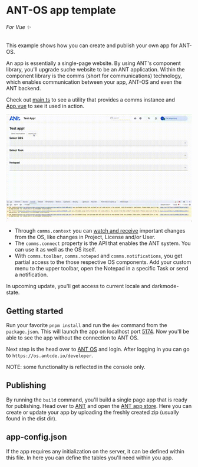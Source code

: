 # ANT-OS app template
###### For Vue ✨

This example shows how you can create and publish your own app for ANT-OS.

An app is essentially a single-page website. By using ANT's component library, you'll upgrade suche website to be an ANT application. Within the component library is the comms (short for communications) technology, which enables communication between your app, ANT-OS and even the ANT backend.

Check out [main.ts](./src/main.ts) to see a utility that provides a comms instance and [App.vue](./src/App.vue:7) to see it used in action.

![demo](./demo_480.gif)

- Through `comms.context` you can [watch and receive](./src/App.vue:36) important changes from the OS, like changes in Project, License and/or User. 
- The `comms.connect` property is the API that enables the ANT system. You can use it as well as the OS itself.
- With `comms.toolbar`, `comms.notepad` and `comms.notifications`, you get partial access to the those respective OS components. Add your custom menu to the upper toolbar, open the Notepad in a specific Task or send a notification.

In upcoming update, you'll get access to current locale and darkmode-state.

## Getting started

Run your favorite `pnpm install` and run the `dev` command from the `package.json`. This will launch the app on localhost port [5174](http://localhost:5174). Now you'll be able to see the app without the connection to ANT OS. 

Next step is the head over to [ANT OS](https://os.antcde.io/) and login. After logging in you can go to `https://os.antcde.io/developer`.

NOTE: some functionality is reflected in the console only.

## Publishing
By running the `build` command, you'll build a single page app that is ready for publishing. Head over to [ANT](https://os.antcde.io) and open the [ANT app store](https://os.antcde.io/apps/1). Here you can create or update your app by uploading the freshly created zip (usually found in the dist dir). 

## app-config.json
If the app requires any initialization on the server, it can be defined within this file. In here you can define the tables you'll need within you app. 